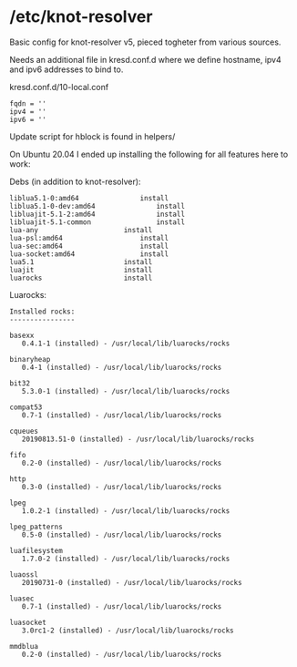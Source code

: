 # /etc/knot-resolver

Basic config for knot-resolver v5, pieced togheter from various sources.

Needs an additional file in kresd.conf.d where we define hostname, ipv4 and ipv6
addresses to bind to.

kresd.conf.d/10-local.conf

```
fqdn = ''
ipv4 = ''
ipv6 = ''
```

Update script for hblock is found in helpers/

On Ubuntu 20.04 I ended up installing the following for all features here to work:

Debs (in addition to knot-resolver):

```
liblua5.1-0:amd64				install
liblua5.1-0-dev:amd64				install
libluajit-5.1-2:amd64				install
libluajit-5.1-common				install
lua-any						install
lua-psl:amd64					install
lua-sec:amd64					install
lua-socket:amd64				install
lua5.1						install
luajit						install
luarocks					install
```


Luarocks:

```
Installed rocks:
----------------

basexx
   0.4.1-1 (installed) - /usr/local/lib/luarocks/rocks

binaryheap
   0.4-1 (installed) - /usr/local/lib/luarocks/rocks

bit32
   5.3.0-1 (installed) - /usr/local/lib/luarocks/rocks

compat53
   0.7-1 (installed) - /usr/local/lib/luarocks/rocks

cqueues
   20190813.51-0 (installed) - /usr/local/lib/luarocks/rocks

fifo
   0.2-0 (installed) - /usr/local/lib/luarocks/rocks

http
   0.3-0 (installed) - /usr/local/lib/luarocks/rocks

lpeg
   1.0.2-1 (installed) - /usr/local/lib/luarocks/rocks

lpeg_patterns
   0.5-0 (installed) - /usr/local/lib/luarocks/rocks

luafilesystem
   1.7.0-2 (installed) - /usr/local/lib/luarocks/rocks

luaossl
   20190731-0 (installed) - /usr/local/lib/luarocks/rocks

luasec
   0.7-1 (installed) - /usr/local/lib/luarocks/rocks

luasocket
   3.0rc1-2 (installed) - /usr/local/lib/luarocks/rocks

mmdblua
   0.2-0 (installed) - /usr/local/lib/luarocks/rocks
```
